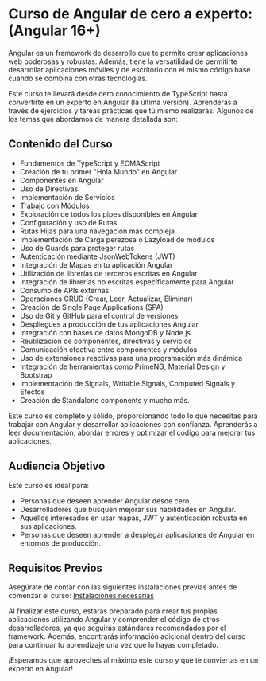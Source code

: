 # Curso de Angular de cero a experto: (Angular 16+)

Angular es un framework de desarrollo que te permite crear aplicaciones web poderosas y robustas. Además, tiene la versatilidad de permitirte desarrollar aplicaciones móviles y de escritorio con el mismo código base cuando se combina con otras tecnologías.

Este curso te llevará desde cero conocimiento de TypeScript hasta convertirte en un experto en Angular (la última versión). Aprenderás a través de ejercicios y tareas prácticas que tú mismo realizarás. Algunos de los temas que abordamos de manera detallada son:

## Contenido del Curso

- Fundamentos de TypeScript y ECMAScript
- Creación de tu primer "Hola Mundo" en Angular
- Componentes en Angular
- Uso de Directivas
- Implementación de Servicios
- Trabajo con Módulos
- Exploración de todos los pipes disponibles en Angular
- Configuración y uso de Rutas
- Rutas Hijas para una navegación más compleja
- Implementación de Carga perezosa o Lazyload de módulos
- Uso de Guards para proteger rutas
- Autenticación mediante JsonWebTokens (JWT)
- Integración de Mapas en tu aplicación Angular
- Utilización de librerías de terceros escritas en Angular
- Integración de librerías no escritas específicamente para Angular
- Consumo de APIs externas
- Operaciones CRUD (Crear, Leer, Actualizar, Eliminar)
- Creación de Single Page Applications (SPA)
- Uso de Git y GitHub para el control de versiones
- Despliegues a producción de tus aplicaciones Angular
- Integración con bases de datos MongoDB y Node.js
- Reutilización de componentes, directivas y servicios
- Comunicación efectiva entre componentes y módulos
- Uso de extensiones reactivas para una programación más dinámica
- Integración de herramientas como PrimeNG, Material Design y Bootstrap
- Implementación de Signals, Writable Signals, Computed Signals y Efectos
- Creación de Standalone components y mucho más.

Este curso es completo y sólido, proporcionando todo lo que necesitas para trabajar con Angular y desarrollar aplicaciones con confianza. Aprenderás a leer documentación, abordar errores y optimizar el código para mejorar tus aplicaciones.

## Audiencia Objetivo

Este curso es ideal para:

- Personas que deseen aprender Angular desde cero.
- Desarrolladores que busquen mejorar sus habilidades en Angular.
- Aquellos interesados en usar mapas, JWT y autenticación robusta en sus aplicaciones.
- Personas que deseen aprender a desplegar aplicaciones de Angular en entornos de producción.

## Requisitos Previos

Asegúrate de contar con las siguientes instalaciones previas antes de comenzar el curso: [Instalaciones necesarias](https://gist.github.com/Klerith/4816679624c1cb528f8e05d902fd7cff)

Al finalizar este curso, estarás preparado para crear tus propias aplicaciones utilizando Angular y comprender el código de otros desarrolladores, ya que seguirás estándares recomendados por el framework. Además, encontrarás información adicional dentro del curso para continuar tu aprendizaje una vez que lo hayas completado.

¡Esperamos que aproveches al máximo este curso y que te conviertas en un experto en Angular!
